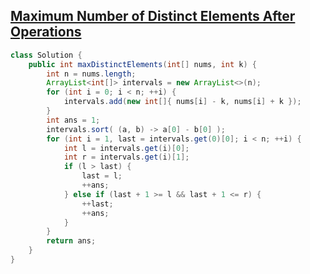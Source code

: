 ## [Maximum Number of Distinct Elements After Operations](https://leetcode.com/problems/maximum-number-of-distinct-elements-after-operations?envType=daily-question&envId=2025-10-18)
```java
class Solution {
    public int maxDistinctElements(int[] nums, int k) {
        int n = nums.length;
        ArrayList<int[]> intervals = new ArrayList<>(n);
        for (int i = 0; i < n; ++i) {
            intervals.add(new int[]{ nums[i] - k, nums[i] + k });
        }
        int ans = 1;
        intervals.sort( (a, b) -> a[0] - b[0] );
        for (int i = 1, last = intervals.get(0)[0]; i < n; ++i) {
            int l = intervals.get(i)[0];
            int r = intervals.get(i)[1];
            if (l > last) {
                last = l;
                ++ans;
            } else if (last + 1 >= l && last + 1 <= r) {
                ++last;
                ++ans;
            }
        }
        return ans;
    }
}
```
